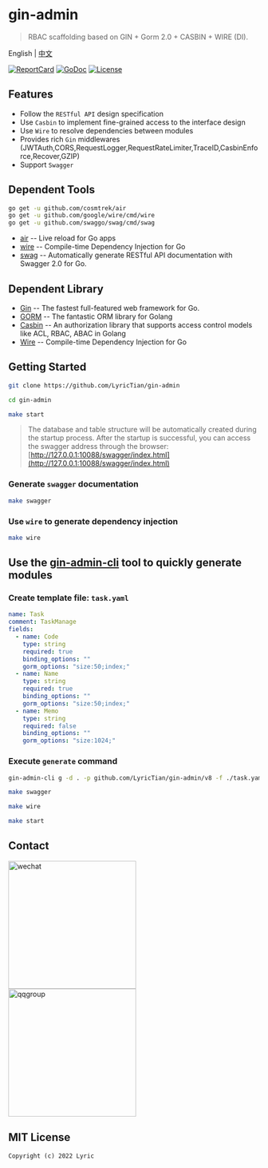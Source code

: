 # gin-admin

> RBAC scaffolding based on GIN + Gorm 2.0 + CASBIN + WIRE (DI).

English | [中文](README_CN.md)

[![ReportCard][reportcard-image]][reportcard-url] [![GoDoc][godoc-image]][godoc-url] [![License][license-image]][license-url]

## Features

- Follow the `RESTful API` design specification
- Use `Casbin` to implement fine-grained access to the interface design
- Use `Wire` to resolve dependencies between modules
- Provides rich `Gin` middlewares (JWTAuth,CORS,RequestLogger,RequestRateLimiter,TraceID,CasbinEnforce,Recover,GZIP)
- Support `Swagger`

## Dependent Tools

```bash
go get -u github.com/cosmtrek/air
go get -u github.com/google/wire/cmd/wire
go get -u github.com/swaggo/swag/cmd/swag
```

- [air](https://github.com/cosmtrek/air) -- Live reload for Go apps
- [wire](https://github.com/google/wire) -- Compile-time Dependency Injection for Go
- [swag](https://github.com/swaggo/swag) -- Automatically generate RESTful API documentation with Swagger 2.0 for Go.

## Dependent Library

- [Gin](https://gin-gonic.com/) -- The fastest full-featured web framework for Go.
- [GORM](https://gorm.io/) -- The fantastic ORM library for Golang
- [Casbin](https://casbin.org/) -- An authorization library that supports access control models like ACL, RBAC, ABAC in Golang
- [Wire](https://github.com/google/wire) -- Compile-time Dependency Injection for Go

## Getting Started

```bash
git clone https://github.com/LyricTian/gin-admin

cd gin-admin

make start
```

> The database and table structure will be automatically created during the startup process. After the startup is successful, you can access the swagger address through the browser: [http://127.0.0.1:10088/swagger/index.html](http://127.0.0.1:10088/swagger/index.html)

### Generate `swagger` documentation

```bash
make swagger
```

### Use `wire` to generate dependency injection

```bash
make wire
```

## Use the [gin-admin-cli](https://github.com/gin-admin/gin-admin-cli) tool to quickly generate modules

### Create template file: `task.yaml`

```yaml
name: Task
comment: TaskManage
fields:
  - name: Code
    type: string
    required: true
    binding_options: ""
    gorm_options: "size:50;index;"
  - name: Name
    type: string
    required: true
    binding_options: ""
    gorm_options: "size:50;index;"
  - name: Memo
    type: string
    required: false
    binding_options: ""
    gorm_options: "size:1024;"
```

### Execute `generate` command

```bash
gin-admin-cli g -d . -p github.com/LyricTian/gin-admin/v8 -f ./task.yaml

make swagger

make wire

make start
```

## Contact

<div>
<img src="http://store.tiannianshou.com/screenshots/gin-admin/wechat.jpeg" width="256"alt="wechat" />
<img src="http://store.tiannianshou.com/screenshots/gin-admin/qqgroup.jpeg" width="256" alt="qqgroup" />
</div>

## MIT License

    Copyright (c) 2022 Lyric

[reportcard-url]: https://goreportcard.com/report/github.com/LyricTian/gin-admin
[reportcard-image]: https://goreportcard.com/badge/github.com/LyricTian/gin-admin
[godoc-url]: https://pkg.go.dev/github.com/LyricTian/gin-admin/v8
[godoc-image]: https://godoc.org/github.com/LyricTian/gin-admin?status.svg
[license-url]: http://opensource.org/licenses/MIT
[license-image]: https://img.shields.io/npm/l/express.svg
